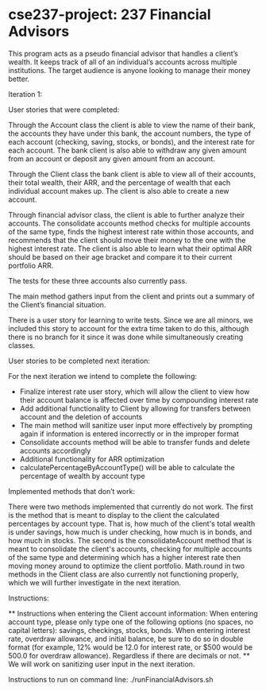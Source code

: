 # cse237-project: 237 Financial Advisors
This program acts as a pseudo financial advisor that handles a client’s wealth. It keeps track of all of an individual’s accounts across multiple institutions. The target audience is anyone looking to manage their money better.

Iteration 1:

User stories that were completed:

Through the Account class the client is able to view the name of their bank, the accounts they have under this bank, the account numbers, the type of each account (checking, saving, stocks, or bonds), and the interest rate for each account. The bank client is also able to withdraw any given amount from an account or deposit any given amount from an account. 

Through the Client class the bank client is able to view all of their accounts, their total wealth, their ARR, and the percentage of wealth that each individual account makes up. The client is also able to create a new account.

Through financial advisor class, the client is able to further analyze their accounts. The consolidate accounts method checks for multiple accounts of the same type, finds the highest interest rate within those accounts, and recommends that the client should move their money to the one with the highest interest rate. The client is also able to learn what their optimal ARR should be based on their age bracket and compare it to their current portfolio ARR.

The tests for these three accounts also currently pass. 

The main method gathers input from the client and prints out a summary of the Client’s financial situation. 

There is a user story for learning to write tests. Since we are all minors, we included this story to account for the extra time taken to do this, although there is no branch for it since it was done while simultaneously creating classes.


User stories to be completed next iteration: 

For the next iteration we intend to complete the following:
- Finalize interest rate user story, which will allow the client to view how their account balance is affected over time by compounding interest rate
- Add additional functionality to Client by allowing for transfers between account and the deletion of accounts
- The main method will sanitize user input more effectively by prompting again if information is entered incorrectly or in the improper format 
- Consolidate accounts method will be able to transfer funds and delete accounts accordingly
- Additional functionality for ARR optimization
- calculatePercentageByAccountType() will be able to calculate the percentage of wealth by account type  

Implemented methods that don’t work:

There were two methods implemented that currently do not work. The first is the method that is meant to display to the client the calculated percentages by account type. That is, how much of the client's total wealth is under savings, how much is under checking, how much is in bonds, and how much in stocks. The second is the consolidateAccount method that is meant to consolidate the client's accounts, checking for multiple accounts of the same type and determining which has a higher interest rate then moving money around to optimize the client portfolio. Math.round in two methods in the Client class are also currently not functioning properly, which we will further investigate in the next iteration.

Instructions:

** Instructions when entering the Client account information: When entering account type, please only type one of the following options (no spaces, no capital letters): savings, checkings, stocks, bonds.
When entering interest rate, overdraw allowance, and initial balance, be sure to do so in double format (for example, 12% would be 12.0 for interest rate, or $500 would be 500.0 for overdraw allowance). Regardless if there are decimals or not. ** 
We will work on sanitizing user input in the next iteration. 

Instructions to run on command line: ./runFinancialAdvisors.sh
